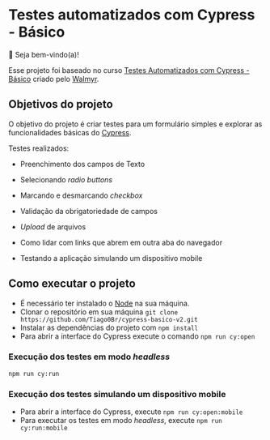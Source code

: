 # Testes automatizados com Cypress - Básico

👋 Seja bem-vindo(a)!

Esse projeto foi baseado no curso [Testes Automatizados com Cypress - Básico](https://www.udemy.com/course/testes-automatizados-com-cypress-basico/) criado pelo [Walmyr](https://github.com/wlsf82).

## Objetivos do projeto

O objetivo do projeto é criar testes para um formulário simples e explorar as funcionalidades básicas do [Cypress](https://docs.cypress.io).

  Testes realizados:

- Preenchimento dos campos de Texto
- Selecionando *radio buttons*
- Marcando e desmarcando *checkbox*

- Validação da obrigatoriedade de campos

- *Upload* de arquivos

- Como lidar com links que abrem em outra aba do navegador

- Testando a aplicação simulando um dispositivo mobile

## Como executar o projeto

- É necessário ter instalado o [Node](https://nodejs.org/pt-br/) na sua máquina.
- Clonar o repositório em sua máquina
`git clone https://github.com/Tiago0Br/cypress-basico-v2.git`
- Instalar as dependências do projeto com `npm install`
- Para abrir a interface do Cypress execute o comando `npm run cy:open`

### Execução dos testes em modo *headless*

    npm run cy:run

### Execução dos testes simulando um dispositivo mobile
- Para abrir a interface do Cypress, execute `npm run cy:open:mobile`
- Para executar os testes em modo *headless*, execute `npm run cy:run:mobile`